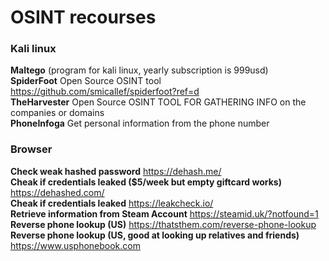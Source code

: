 # OSINT recourses

### Kali linux
**Maltego** (program for kali linux, yearly subscription is 999usd) <br>
**SpiderFoot** Open Source OSINT tool https://github.com/smicallef/spiderfoot?ref=d <br>
**TheHarvester** Open Source OSINT TOOL FOR GATHERING INFO on the companies or domains <br>
**PhoneInfoga** Get personal information from the phone number

### Browser
**Check weak hashed password** https://dehash.me/ <br>
**Cheak if credentials leaked ($5/week but empty giftcard works)** https://dehashed.com/ <br>
**Cheak if credentials leaked** https://leakcheck.io/ <br>
**Retrieve information from Steam Account** https://steamid.uk/?notfound=1 <br>
**Reverse phone lookup (US)** https://thatsthem.com/reverse-phone-lookup <br>
**Reverse phone lookup (US, good at looking up relatives and friends)** https://www.usphonebook.com


